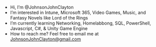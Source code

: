 - Hi, I’m @JohnsonJohnClayton
- I’m interested in Intune, Microsoft 365, Video Games, Music, and Fantasy Novels like Lord of the Rings
- I’m currently learning Networking, Homelabbong, SQL, PowerShell, Javascript, C#, & Unity Game Engine
- How to reach me? Feel free to email me at JohnsonJohnClayton@gmail.com

<!---
JohnsonJohnClayton/JohnsonJohnClayton is a ✨ special ✨ repository because its `README.md` (this file) appears on your GitHub profile.
You can click the Preview link to take a look at your changes.
--->
